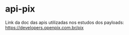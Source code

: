 # api-pix

Link da doc das apis utilizadas nos estudos dos payloads: https://developers.openpix.com.br/pix
